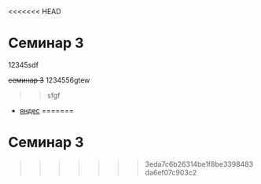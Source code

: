 <<<<<<< HEAD
# Семинар 3
12345sdf

~~семинар 3~~
1234556gtew
>> sfgf


* [яндес](ya.ru)
=======
# Семинар 3
>>>>>>> 3eda7c6b26314be1f8be3398483da6ef07c903c2

